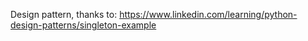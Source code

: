 Design pattern, thanks to: https://www.linkedin.com/learning/python-design-patterns/singleton-example